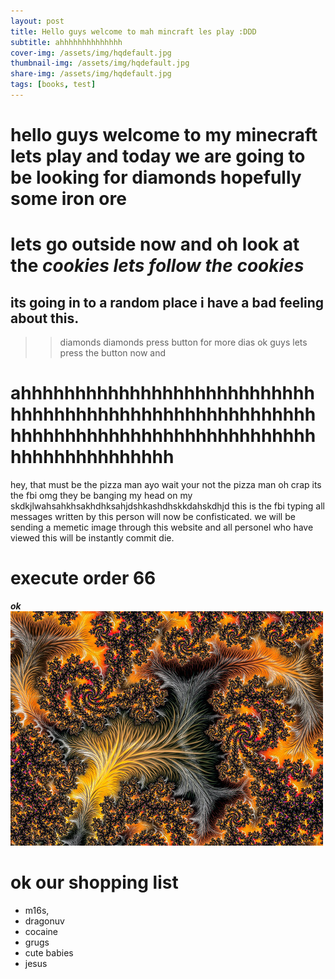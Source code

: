 ```yaml
---
layout: post
title: Hello guys welcome to mah mincraft les play :DDD
subtitle: ahhhhhhhhhhhhhh
cover-img: /assets/img/hqdefault.jpg
thumbnail-img: /assets/img/hqdefault.jpg
share-img: /assets/img/hqdefault.jpg
tags: [books, test]
---
```


# **hello guys** welcome to my minecraft lets play and today we are going to be looking for diamonds hopefully some iron ore 
# lets go outside now and oh look at the ***cookies lets follow the cookies*** 
## its going in to a random place i have a bad feeling about this.
>> diamonds diamonds press button for more dias ok guys lets press the button now and
# ahhhhhhhhhhhhhhhhhhhhhhhhhhhhhhhhhhhhhhhhhhhhhhhhhhhhhhhhhhhhhhhhhhhhhhhhhhhhhhhhhhhhhhhhhhhhhhhhhh
hey, that must be the pizza man ayo wait your not the pizza man
oh crap its the fbi omg they be banging my head on my skdkjlwahsahkhsakhdhksahjdshkashdhskkdahskdhjd
this is the fbi typing
all messages written by this person will now be confisticated. we will be sending a memetic image through this website and all personel who have viewed this will be instantly commit die. 
# execute order 66 
***ok***
![Tux, the Linux mascot](/assets/img/SCP-001.jpg)

# ok our shopping list
- m16s,
- dragonuv
- cocaine
- grugs
- cute babies
- jesus
